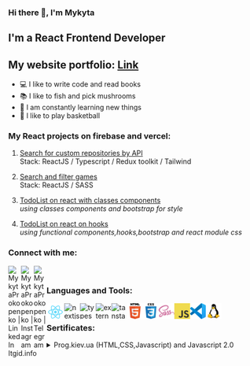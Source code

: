 ### Hi there 👋, I'm Mykyta

## I'm a React Frontend Developer

## My website portfolio: <a href="https://maxxtron.vercel.app/">Link</a></br>


- 💻 I like to write code and read books
- 📚 I like to fish and pick mushrooms
- 🥅 I am constantly learning new things
- 🏀 I like to play basketball

### My React projects on firebase and vercel:

1. <a href="https://github-search-user-repo.web.app/">Search for custom repositories by API</a></br>
Stack: ReactJS / Typescript / Redux toolkit / Tailwind

2. <a href="https://game-search-two.vercel.app/">Search and filter games</a></br>
Stack: ReactJS / SASS

3. <a href="https://todolist-onclasses.web.app/">TodoList on react with classes components</a></br>
*using classes components and bootstrap for style*

4. <a href="https://todolist-onfunctional.web.app/">TodoList on react on hooks</a></br>
*using functional components,hooks,bootstrap and react module css*


### Connect with me:

[<img align="left" alt="MykytaProkopenko | LinkedIn" width="26px" src="https://cdn.cdnlogo.com/logos/l/66/linkedin-icon.svg" />][linkedin]
[<img align="left" alt="MykytaProkopenko | Instagram" width="26px" src="https://cdn.cdnlogo.com/logos/f/83/facebook.svg" />][facebook]
[<img align="left" alt="MykytaProkopenko | Telegram" width="26px" src="https://cdn.cdnlogo.com/logos/t/84/telegram.svg" />][telegram]

<br />

### Languages and Tools:

<img align="left" alt="React" width="36px" src="https://raw.githubusercontent.com/github/explore/80688e429a7d4ef2fca1e82350fe8e3517d3494d/topics/react/react.png" />
<img align="left" width="32" height="32" src="https://files.fm/f/6kvqhbmv4w" alt="nextjs"/>
<img align="left" width="32px" height="32" src="https://img.icons8.com/fluency/48/typescript--v2.png" alt="typescript--v2"/>
<img align="left" width="32" height="32" src="https://img.icons8.com/external-tal-revivo-shadow-tal-revivo/48/external-redux-an-open-source-javascript-library-for-managing-application-state-logo-shadow-tal-revivo.png" alt="external-redux-an-open-source-javascript-library-for-managing-application-state-logo-shadow-tal-revivo"/>
<img align="left" width="32" height="32" src="https://img.stackshare.io/service/25599/default_c6db7125f2c663e452ba211df91b2ced3bb7f0ff.png" alt="tanstack" />
<img align="left" alt="HTML5" width="32px" src="https://raw.githubusercontent.com/github/explore/80688e429a7d4ef2fca1e82350fe8e3517d3494d/topics/html/html.png" />
<img align="left" alt="CSS3" width="32px" src="https://raw.githubusercontent.com/github/explore/80688e429a7d4ef2fca1e82350fe8e3517d3494d/topics/css/css.png" />
<img align="left" alt="Sass" width="32px" src="https://raw.githubusercontent.com/github/explore/80688e429a7d4ef2fca1e82350fe8e3517d3494d/topics/sass/sass.png" />
<img align="left" alt="JavaScript" width="32px" src="https://raw.githubusercontent.com/github/explore/80688e429a7d4ef2fca1e82350fe8e3517d3494d/topics/javascript/javascript.png" />
<img align="left" alt="Visual Studio Code" width="32px" src="https://raw.githubusercontent.com/github/explore/80688e429a7d4ef2fca1e82350fe8e3517d3494d/topics/visual-studio-code/visual-studio-code.png" />
<img align="left" alt="Visual Studio Code" width="32px"
src="https://raw.githubusercontent.com/github/explore/80688e429a7d4ef2fca1e82350fe8e3517d3494d/topics/linux/linux.png" />

<br />

### Sertificates: 
<details>
  <summary>Prog.kiev.ua (HTML,CSS,Javascript) and Javascript 2.0 Itgid.info</summary>
  <img align="left" alt="Prog.kiev.ua" width="700px" src="https://files.fm/thumb_show.php?i=zrrue2p2x" />
  
  <br /> 

   <img align="кшпре" alt="Javascript 2.0" width="700px" src="https://files.fm/thumb_show.php?i=kjt85mwqz" />
 </details>

[linkedin]: https://www.linkedin.com/in/mykyta-prokopenko-67b874195
[facebook]: https://www.facebook.com/profile.php?id=100009199810774
[telegram]: https://t.me/maxxtron
